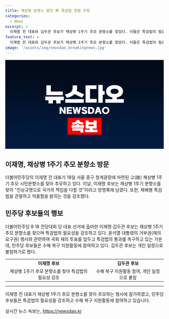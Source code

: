 ```yaml
---
title: 채상병 분향소 발언 李 특검법 관철 주장
categories:
  - News
excerpt: >
  이재명 전 대표와 김두관 후보가 채상병 1주기 추모 분향소를 찾았다. 이들은 특검법의 필요성을 강조하고 진상규명을 피력하는 모습을 보였는데, 이를 통해 국민의 이목을 집중시켰다. 특히 이재명 후보는 국가의 책임을 다할 것이라며 강력한 메시지를 전달했고, 김두관 후보도 특검법의 필요성을 강조할 예정이라고 전해졌다. 민주당 대표 후보들은 수해 복구 지원활동을 위해 방축마을을 찾는 등 적극적인 활동을 펼치고 있다.
feature_text: >
  이재명 전 대표와 김두관 후보가 채상병 1주기 추모 분향소를 찾았다. 이들은 특검법의 필요성을 강조하고 진상규명을 피력하는 모습을 보였는데, 이를 통해 국민의 이목을 집중시켰다. 특히 이재명 후보는 국가의 책임을 다할 것이라며 강력한 메시지를 전달했고, 김두관 후보도 특검법의 필요성을 강조할 예정이라고 전해졌다. 민주당 대표 후보들은 수해 복구 지원활동을 위해 방축마을을 찾는 등 적극적인 활동을 펼치고 있다.
image: '/assets/img/newsdao_breakingnews.jpg'
---
```


<p><img src="/assets/img/newsdao_breakingnews.jpg" alt="flaretime 속보" /></p>

<h2 data-ke-size="size26">이재명, 채상병 1주기 추모 분향소 방문</h2>

<p data-ke-size="size16">더불어민주당의 이재명 전 대표가 18일 서울 중구 청계광장에 마련된 고(故) 채상병 1주기 추모 시민분향소를 찾아 추모하고 있다. 이날, 이재명 후보는 채상병 1주기 분향소를 찾아 "진상규명으로 국가의 책임을 다할 것"이라고 방명록에 남겼다. 또한, 채해병 특검법을 관철하고 억울함을 밝히는 것을 강조했다.</p>

<h2 data-ke-size="size26">민주당 후보들의 행보</h2>

<p data-ke-size="size16">더불어민주당 8·18 전당대회 당 대표 선거에 출마한 이재명·김두관 후보는 채상병 1주기 추모 분향소를 찾으며 특검법의 필요성을 강조하고 있다. 윤석열 대통령의 거부권(재의요구권) 행사와 관련하여 국회 재의 투표를 앞두고 특검법의 통과를 촉구하고 있는 가운데, 민주당 후보들은 수해 복구 지원활동에 참여하고 있다. 김두관 후보는 개인 일정으로 불참하기로 했다.</p>

<table>
  <tr>
    <td style="text-align: center; height: 17px;"><b>이재명 후보</b></td>
    <td style="text-align: center; height: 17px;"><b>김두관 후보</b></td>
  </tr>
  <tr>
    <td style="text-align: center; height: 17px;">채상병 1주기 추모 분향소를 찾아 특검법의 필요성 강조</td>
    <td style="text-align: center; height: 17px;">수해 복구 지원활동 참여, 개인 일정으로 불참</td>
  </tr>
</table>

<hr>

<p>이재명 전 대표가 채상병 1주기 추모 분향소를 찾아 추모하는 행사에 참가하였고, 민주당 후보들은 특검법의 필요성을 강조하고 수해 복구 지원활동에 참여하고 있습니다.</p>
실시간 뉴스 속보는, <a href="https://newsdao.kr" rel="dofollow">https://newsdao.kr</a>


